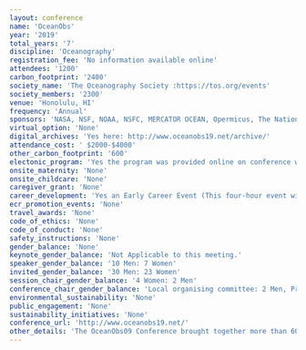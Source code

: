 ```yaml
---
layout: conference 
name: 'OceanObs'
year: '2019'
total_years: '7'
discipline: 'Oceanography'
registration_fee: 'No information available online'
attendees: '1200'
carbon_footprint: '2400'
society_name: 'The Oceanography Society :https://tos.org/events'
society_members: '2300'
venue: 'Honolulu, HI'
frequency: 'Annual'
sponsors: 'NASA, NSF, NOAA, NSFC, MERCATOR OCEAN, Opermicus, The National Academies of Science Engineering Medicine, Ocean Networks Canada, CSIRO, European Commission, IOCAS, SAILDRONE, Scripps Oceanography UCSanDiego, AtlantaOS, The Global Observing System pogo, IRD, MGLab, Monmouth University, National Oceanography Center, The Oceanography Society, Internationl Science Council, JAMSTEC, NORTEK, TELEDYNE Marine, CLIVAR, Hydro Group Systems Inc., KONGSBERG, Lynker, SubCtech, OLD PRO Oceanus, Schmidt Ocean Institute, School of Ocean and Earth Science And Technology, Pyroscience, Rockland Scientific, Collabralink, Integrated Ocean Observing System.'
virtual_option: 'None'
digital_archives: 'Yes here: http://www.oceanobs19.net/archive/'
attendance_cost: ' $2000-$4000'
other_carbon_footprint: '600'
electonic_program: 'Yes the program was provided online on conference website.'
onsite_maternity: 'None'
onsite_childcare: 'None'
caregiver_grant: 'None'
career_development: 'Yes an Early Career Event (This four-hour event will empower the next generation of ocean observing leaders through curated mentorship, expert talks, and social interaction.)'
ecr_promotion_events: 'None'
travel_awards: 'None'
code_of_ethics: 'None'
code_of_conduct: 'None'
safety_instructions: 'None'
gender_balance: 'None'
keynote_gender_balance: 'Not Applicable to this meeting.'
speaker_gender_balance: '10 Men: 7 Women'
invited_gender_balance: '30 Men: 23 Women'
session_chair_gender_balance: '4 Women: 2 Men'
conference_chair_gender_balance: 'Local organising committee: 2 Men, Programme Committe: 11 Men: 8 Women, Sponsors Committee: 3 Men'
environmental_sustainability: 'None'
public_engagement: 'None'
sustainability_initiatives: 'None'
conference_url: 'http://www.oceanobs19.net/'
other_details: 'The OceanObs09 Conference brought together more than 600 scientists from 36 nations, supported by 99 Community White Papers and 47 Plenary Papers'
---
```

